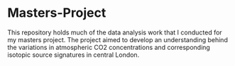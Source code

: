 # Masters-Project
This repository holds much of the data analysis work that I conducted for my masters project. The project aimed to develop an understanding behind the variations in atmospheric CO2 concentrations and corresponding isotopic source signatures in central London.
